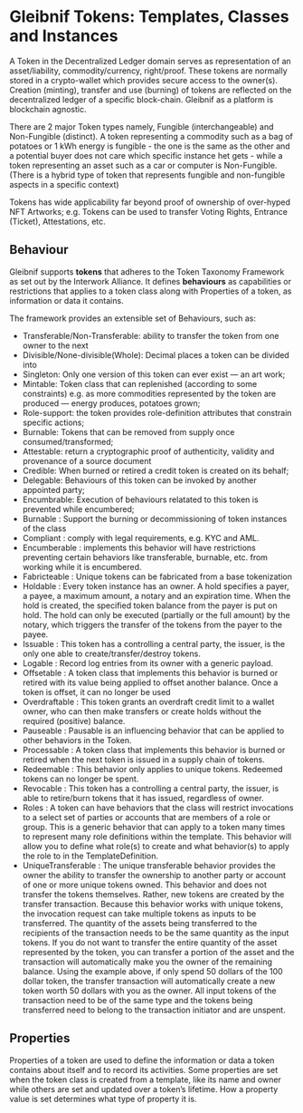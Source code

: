 # Gleibnif Tokens: Templates, Classes and Instances

A Token in the Decentralized Ledger domain serves as representation of an asset/liability, commodity/currency, right/proof. These tokens are normally stored in a crypto-wallet which provides secure access to the owner(s). Creation (minting), transfer and use (burning) of tokens are reflected on the decentralized ledger of a specific block-chain. Gleibnif as a platform is blockchain agnostic.

There are 2 major Token types namely, Fungible (interchangeable) and Non-Fungible (distinct). A token representing a commodity such as a bag of potatoes or 1 kWh energy is fungible - the one is the same as the other and a potential buyer does not care which specific instance het gets -  while a token representing an asset such as a car or computer is Non-Fungible. (There is a hybrid type of token that represents fungible and non-fungible aspects in a specific context)

Tokens has wide applicability far beyond proof of ownership of over-hyped NFT Artworks; e.g. Tokens can be used to transfer Voting Rights, Entrance (Ticket), Attestations, etc.

## Behaviour

Gleibnif supports **tokens** that adheres to the Token Taxonomy Framework as set out by the Interwork Alliance. It defines **behaviours** as capabilities or restrictions that applies to a token class along with Properties of a token, as information or data it contains.

The framework provides an extensible set of Behaviours, such as:

- Transferable/Non-Transferable: ability to transfer the token from one owner to the next
- Divisible/None-divisible(Whole): Decimal places a token can be divided into
- Singleton: Only one version of this token can ever exist — an art work;
- Mintable: Token class that can replenished (according to some constraints) e.g. as more commodities represented by the token are produced — energy produces, potatoes grown;
- Role-support: the token provides role-definition attributes that constrain specific actions;
- Burnable: Tokens that can be removed from supply once consumed/transformed;
- Attestable: return a cryptographic proof of authenticity, validity and provenance of  a source document
- Credible: When burned or retired a credit token is created  on its behalf;
- Delegable: Behaviours of this token can be invoked by another appointed party;
- Encumbrable: Execution of behaviours relatated to this token is prevented while encumbered;
- Burnable : Support the burning or decommissioning of token instances of the class
- Compliant : comply with legal requirements, e.g. KYC and AML.
- Encumberable : implements this behavior will have restrictions preventing certain behaviors like transferable, burnable, etc. from working while it is encumbered.
- Fabricteable : Unique tokens can be fabricated from a base tokenization
- Holdable : Every token instance has an owner. A hold specifies a payer, a payee, a maximum amount, a notary and an expiration time. When the hold is created, the specified token balance from the payer is put on hold. The hold can only be executed (partially or the full amount) by the notary, which triggers the transfer of the tokens from the payer to the payee.
- Issuable : This token has a controlling a central party, the issuer, is the only one able to create/transfer/destroy tokens.
- Logable : Record log entries from its owner with a generic payload.
- Offsetable : A token class that implements this behavior is burned or retired with its value being applied to offset another balance. Once a token is offset, it can no longer be used
- Overdraftable : This token grants an overdraft credit limit to a wallet owner, who can then make transfers or create holds without the required (positive) balance.
- Pauseable : Pausable is an influencing behavior that can be applied to other behaviors in the Token.
- Processable : A token class that implements this behavior is burned or retired when the next token is issued in a supply chain of tokens.
- Redeemable : This behavior only applies to unique tokens. Redeemed tokens can no longer be spent.
- Revocable : This token has a controlling a central party, the issuer, is able to retire/burn tokens that it has issued, regardless of owner.
- Roles : A token can have behaviors that the class will restrict invocations to a select set of parties or accounts that are members of a role or group.  This is a generic behavior that can apply to a token many times to represent many role definitions within the template. This behavior will allow you to define what role(s) to create and what behavior(s) to apply the role to in the TemplateDefinition.
- UniqueTransferable : The unique transferable behavior provides the owner the ability to transfer the ownership to another party or account of one or more unique tokens owned. This behavior and does not transfer the tokens themselves. Rather, new tokens are created by the transfer transaction. Because this behavior works with unique tokens, the invocation request can take multiple tokens as inputs to be transferred. The quantity of the assets being transferred to the recipients of the transaction needs to be the same quantity as the input tokens. If you do not want to transfer the entire quantity of the asset represented by the token, you can transfer a portion of the asset and the transaction will automatically make you the owner of the remaining balance. Using the example above, if only spend 50 dollars of the 100 dollar token, the transfer transaction will automatically create a new token worth 50 dollars with you as the owner. All input tokens of the transaction need to be of the same type and the tokens being transferred need to belong to the transaction initiator and are unspent.

## Properties

Properties of a token are used to define the information or data a token contains about itself and to record its activities. Some properties are set when the token class is created from a template, like its name and owner while others are set and updated over a token’s lifetime. How a property value is set determines what type of property it is.
  